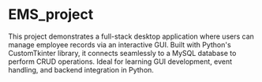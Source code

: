 # EMS_project
This project demonstrates a full-stack desktop application where users can manage employee records via an interactive GUI. Built with Python's CustomTkinter library, it connects seamlessly to a MySQL database to perform CRUD operations. Ideal for learning GUI development, event handling, and backend integration in Python.
